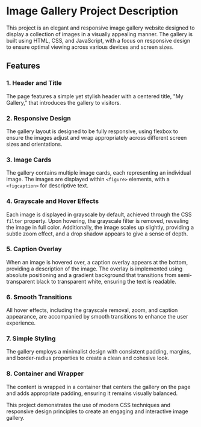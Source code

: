 # Image Gallery Project Description

This project is an elegant and responsive image gallery website designed to display a collection of images in a visually appealing manner. The gallery is built using HTML, CSS, and JavaScript, with a focus on responsive design to ensure optimal viewing across various devices and screen sizes.

## Features

### 1. Header and Title
The page features a simple yet stylish header with a centered title, "My Gallery," that introduces the gallery to visitors.

### 2. Responsive Design
The gallery layout is designed to be fully responsive, using flexbox to ensure the images adjust and wrap appropriately across different screen sizes and orientations.

### 3. Image Cards
The gallery contains multiple image cards, each representing an individual image. The images are displayed within `<figure>` elements, with a `<figcaption>` for descriptive text.

### 4. Grayscale and Hover Effects
Each image is displayed in grayscale by default, achieved through the CSS `filter` property. Upon hovering, the grayscale filter is removed, revealing the image in full color. Additionally, the image scales up slightly, providing a subtle zoom effect, and a drop shadow appears to give a sense of depth.

### 5. Caption Overlay
When an image is hovered over, a caption overlay appears at the bottom, providing a description of the image. The overlay is implemented using absolute positioning and a gradient background that transitions from semi-transparent black to transparent white, ensuring the text is readable.

### 6. Smooth Transitions
All hover effects, including the grayscale removal, zoom, and caption appearance, are accompanied by smooth transitions to enhance the user experience.

### 7. Simple Styling
The gallery employs a minimalist design with consistent padding, margins, and border-radius properties to create a clean and cohesive look.

### 8. Container and Wrapper
The content is wrapped in a container that centers the gallery on the page and adds appropriate padding, ensuring it remains visually balanced.

This project demonstrates the use of modern CSS techniques and responsive design principles to create an engaging and interactive image gallery.
